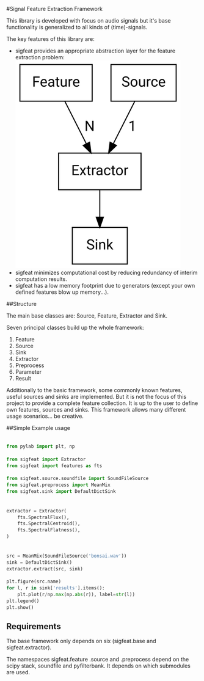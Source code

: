 #Signal Feature Extraction Framework

This library is developed with focus on audio signals but it's base functionality is
generalized to all kinds of (time)-signals.

The key features of this library are:

- sigfeat provides an appropriate abstraction layer for the feature extraction problem:
  ![Base abstraction](./docs/diagram.svg)
- sigfeat minimizes computational cost by reducing redundancy
  of interim computation results.
- sigfeat has a low memory footprint due to generators (except your own defined features blow up memory...).


##Structure

The main base classes are: Source, Feature, Extractor and Sink.

Seven principal classes build up the whole framework:

1. Feature
2. Source
3. Sink
4. Extractor
5. Preprocess
6. Parameter
7. Result


Additionally to the basic framework, some commonly known features,
useful sources and sinks are implemented. But it is not the focus
of this project to provide a complete feature collection.
It is up to the user to define own features, sources
and sinks. This framework allows many different usage scenarios... be creative.


##Simple Example usage

```python

from pylab import plt, np

from sigfeat import Extractor
from sigfeat import features as fts

from sigfeat.source.soundfile import SoundFileSource
from sigfeat.preprocess import MeanMix
from sigfeat.sink import DefaultDictSink


extractor = Extractor(
    fts.SpectralFlux(),
    fts.SpectralCentroid(),
    fts.SpectralFlatness(),
)


src = MeanMix(SoundFileSource('bonsai.wav'))
sink = DefaultDictSink()
extractor.extract(src, sink)

plt.figure(src.name)
for l, r in sink['results'].items():
    plt.plot(r/np.max(np.abs(r)), label=str(l))
plt.legend()
plt.show()

```

## Requirements

The base framework only depends on six (sigfeat.base and sigfeat.extractor).

The namespaces sigfeat.feature .source and .preprocess depend on the
scipy stack, soundfile and pyfilterbank. It depends on which submodules
are used.
